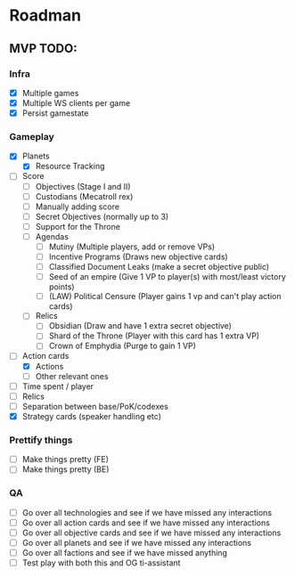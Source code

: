 # Roadman

## MVP TODO:
### Infra
 - [x] Multiple games
 - [x] Multiple WS clients per game
 - [x] Persist gamestate

### Gameplay
 - [x] Planets
   - [x] Resource Tracking
 - [ ] Score
   - [ ] Objectives (Stage I and II)
   - [ ] Custodians (Mecatroll rex)
   - [ ] Manually adding score
   - [ ] Secret Objectives (normally up to 3)
   - [ ] Support for the Throne
   - [ ] Agendas
     - [ ] Mutiny (Multiple players, add or remove VPs)
     - [ ] Incentive Programs (Draws new objective cards)
     - [ ] Classified Document Leaks (make a secret objective public)
     - [ ] Seed of an empire (Give 1 VP to player(s) with most/least victory points)
     - [ ] (LAW) Political Censure (Player gains 1 vp and can't play action cards)
   - [ ] Relics
     - [ ] Obsidian (Draw and have 1 extra secret objective)
     - [ ] Shard of the Throne (Player with this card has 1 extra VP)
     - [ ] Crown of Emphydia (Purge to gain 1 VP)
 - [ ] Action cards
   - [x] Actions
   - [ ] Other relevant ones
 - [ ] Time spent / player
 - [ ] Relics
 - [ ] Separation between base/PoK/codexes
 - [x] Strategy cards (speaker handling etc)

### Prettify things
 - [ ] Make things pretty (FE)
 - [ ] Make things pretty (BE)

### QA
 - [ ] Go over all technologies and see if we have missed any interactions
 - [ ] Go over all action cards and see if we have missed any interactions
 - [ ] Go over all objective cards and see if we have missed any interactions
 - [ ] Go over all planets and see if we have missed any interactions
 - [ ] Go over all factions and see if we have missed anything
 - [ ] Test play with both this and OG ti-assistant
